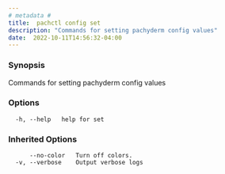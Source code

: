 ```yaml
---
# metadata # 
title:  pachctl config set
description: "Commands for setting pachyderm config values"
date:  2022-10-11T14:56:32-04:00
---
```


### Synopsis

Commands for setting pachyderm config values

### Options

```
  -h, --help   help for set
```

### Inherited Options

```
      --no-color   Turn off colors.
  -v, --verbose    Output verbose logs
```

